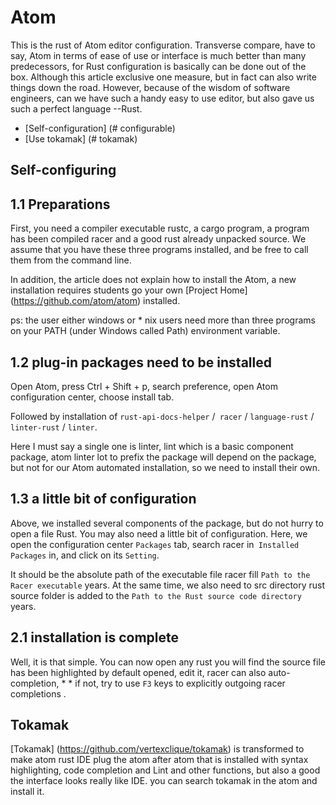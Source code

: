 # Atom
This is the rust of Atom editor configuration.
Transverse compare, have to say, Atom in terms of ease of use or interface is much better than many predecessors, for Rust configuration is basically can be done out of the box.
Although this article exclusive one measure, but in fact can also write things down the road.
However, because of the wisdom of software engineers, can we have such a handy easy to use editor, but also gave us such a perfect language --Rust.

- [Self-configuration] (# configurable)
- [Use tokamak] (# tokamak)

## Self-configuring

## 1.1 Preparations

First, you need a compiler executable rustc, a cargo program, a program has been compiled racer and a good rust already unpacked source.
We assume that you have these three programs installed, and be free to call them from the command line.

In addition, the article does not explain how to install the Atom, a new installation requires students go your own [Project Home] (https://github.com/atom/atom) installed.

ps: the user either windows or * nix users need more than three programs on your PATH (under Windows called Path) environment variable.

## 1.2 plug-in packages need to be installed

Open Atom, press Ctrl + Shift + p, search preference, open Atom configuration center, choose install tab.

Followed by installation of `rust-api-docs-helper` /` racer` / `language-rust` /` linter-rust` / `linter`.

Here I must say a single one is linter, lint which is a basic component package, atom linter lot to prefix the package will depend on the package, but not for our Atom automated installation, so we need to install their own.

## 1.3 a little bit of configuration

Above, we installed several components of the package, but do not hurry to open a file Rust. You may also need a little bit of configuration. Here, we open the configuration center `Packages` tab, search racer in` Installed Packages` in, and click on its `Setting`.

It should be the absolute path of the executable file racer fill `Path to the Racer executable` years. At the same time, we also need to src directory rust source folder is added to the `Path to the Rust source code directory` years.

## 2.1 installation is complete

Well, it is that simple. You can now open any rust you will find the source file has been highlighted by default opened, edit it, racer can also auto-completion, * * if not, try to use `F3` keys to explicitly outgoing racer completions .

## Tokamak

[Tokamak] (https://github.com/vertexclique/tokamak) is transformed to make atom rust IDE plug the atom after atom that is installed with syntax highlighting, code completion and Lint and other functions, but also a good the interface looks really like IDE. you can search tokamak in the atom and install it.

